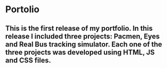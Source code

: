 # Portolio
## This is the first release of my portfolio. In this release I included three projects: Pacmen, Eyes and Real Bus tracking simulator. Each one of the three projects was developed using HTML, JS and CSS files. 
